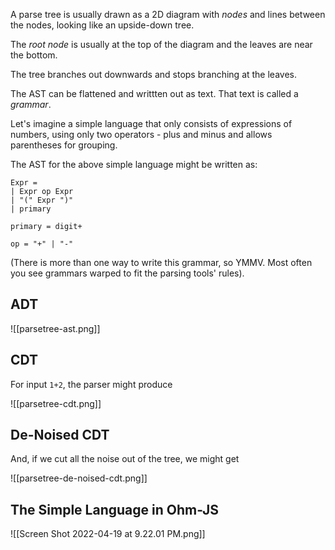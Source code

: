 A parse tree is usually drawn as a 2D diagram with *nodes* and  lines between the nodes,  looking like an upside-down tree.

The *root node* is usually at  the top  of  the  diagram and the leaves are near the bottom.

The tree branches out  downwards and stops branching at the leaves.

The AST can be flattened and writtten  out as text.  That text is  called a  *grammar*.

Let's imagine a simple language that only  consists of expressions of numbers, using only two operators - plus and minus  and allows parentheses for grouping.

The AST for the above simple language might be written as:


```
Expr =   
| Expr op Expr
| "(" Expr ")"
| primary 

primary = digit+

op = "+" | "-"
```
(There is more than one way to write this grammar,  so YMMV.  Most  often you see grammars warped to fit the parsing tools' rules).

## ADT

![[parsetree-ast.png]]

## CDT

For input `1+2`, the parser might produce

![[parsetree-cdt.png]]

## De-Noised CDT
And, if we cut all the noise out of the tree, we might get

![[parsetree-de-noised-cdt.png]]

## The Simple Language  in Ohm-JS

![[Screen Shot 2022-04-19 at 9.22.01 PM.png]]
